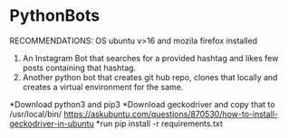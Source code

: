 # PythonBots

RECOMMENDATIONS: OS ubuntu v>16 and mozila firefox installed
1. An Instagram Bot that searches for a provided hashtag and likes few posts containing that hashtag.
2. Another python bot that creates git hub repo, clones that locally and creates a virtual environment for the same.

*Download python3 and pip3
*Download geckodriver and copy that to /usr/local/bin/  https://askubuntu.com/questions/870530/how-to-install-geckodriver-in-ubuntu
*run pip install -r requirements.txt
